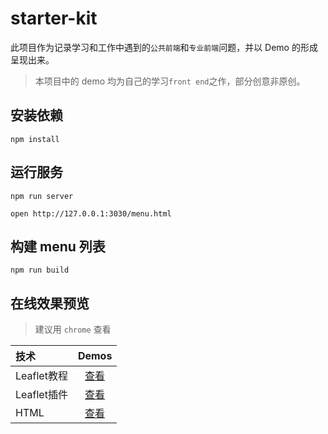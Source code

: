 # starter-kit

此项目作为记录学习和工作中遇到的`公共前端`和`专业前端`问题，并以 Demo 的形成呈现出来。<br>

> 本项目中的 demo 均为自己的学习`front end`之作，部分创意非原创。

## 安装依赖

```
npm install
```

## 运行服务

```
npm run server

open http://127.0.0.1:3030/menu.html
```

## 构建 menu 列表

```
npm run build
```

## 在线效果预览

> 建议用 `chrome` 查看

[placeholder]: p

| 技术 | Demos |
|:-------- |:--------:|
| Leaflet教程 | [查看](https://github.com/coalyer/starter-kit/tree/master/docs/Leaflet教程.md) || Leaflet插件 | [查看](https://github.com/coalyer/starter-kit/tree/master/docs/Leaflet插件.md) || HTML | [查看](https://github.com/coalyer/starter-kit/tree/master/docs/HTML.md) |

[/placeholder]: p

```

```

